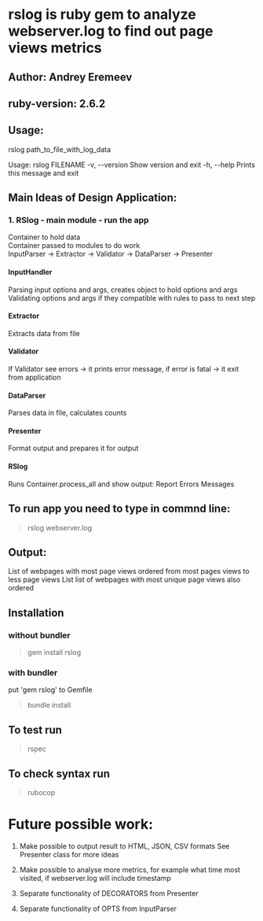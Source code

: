 # rslog is ruby gem to analyze webserver.log to find out page views metrics
## Author: Andrey Eremeev
## ruby-version: 2.6.2



## Usage:
  rslog path_to_file_with_log_data

  Usage: rslog FILENAME
    -v, --version                    Show version and exit
    -h, --help                       Prints this message and exit


## Main Ideas of Design Application:

### 1. RSlog - main module - run the app

  Container to hold data  
  Container passed to modules to do work  
  InputParser -> Extractor -> Validator -> DataParser -> Presenter  

####  InputHandler 
  Parsing input options and args, creates object to hold options and args
  Validating options and args if they compatible with rules
  to pass to next step

####  Extractor
  Extracts data from file

####  Validator
  If Validator see errors -> it prints error message, 
  if error is fatal -> it exit from application 

####  DataParser
  Parses data in file, calculates counts

####  Presenter
  Format output and prepares it for output

####  RSlog 
  Runs Container.process_all and show output:
    Report
    Errors
    Messages


## To run app you need to type in commnd line:
> rslog webserver.log


## Output:
  List of webpages with most page views ordered from most pages views to less page views
  List list of webpages with most unique page views also ordered


## Installation
### without bundler
> gem install rslog
### with bundler
put 'gem rslog' to Gemfile
> bundle install

## To test run
> rspec

## To check syntax run
> rubocop


# Future possible work:

1. Make possible to output result to HTML, JSON, CSV formats
   See Presenter class for more ideas

2. Make possible to analyse more metrics, for example what time most visited, 
   if webserver.log will include timestamp

3. Separate functionality of DECORATORS from Presenter 

4. Separate functionality of OPTS from InputParser 


